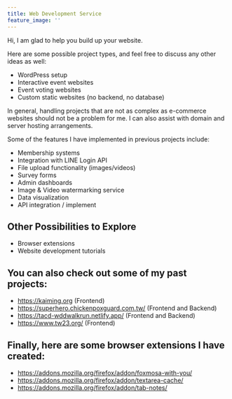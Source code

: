 ```yaml
---
title: Web Development Service
feature_image: ''
---
```


Hi, I am glad to help you build up your website.

Here are some possible project types, and feel free to discuss any other ideas as well:

- WordPress setup
- Interactive event websites
- Event voting websites
- Custom static websites (no backend, no database)

In general, handling projects that are not as complex as e-commerce websites should not be a problem for me. I can also assist with domain and server hosting arrangements.

Some of the features I have implemented in previous projects include:
- Membership systems
- Integration with LINE Login API
- File upload functionality (images/videos)
- Survey forms
- Admin dashboards
- Image & Video watermarking service
- Data visualization
- API integration / implement

## Other Possibilities to Explore
- Browser extensions
- Website development tutorials

## You can also check out some of my past projects:

- <https://kaiming.org> (Frontend)
- <https://superhero.chickenpoxguard.com.tw/> (Frontend and Backend)
- <https://tacd-wddwalkrun.netlify.app/> (Frontend and Backend)
- <https://www.tw23.org/> (Frontend)

## Finally, here are some browser extensions I have created:

- <https://addons.mozilla.org/firefox/addon/foxmosa-with-you/>
- <https://addons.mozilla.org/firefox/addon/textarea-cache/>
- <https://addons.mozilla.org/firefox/addon/tab-notes/>
